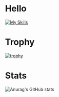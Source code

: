 # Hello
[![My Skills](https://skillicons.dev/icons?i=js,html,css,ts,cpp,ae,blender)](https://skillicons.dev)

# Trophy
[![trophy](https://github-profile-trophy.vercel.app/?username=ryo-ma)](https://github.com/ryo-ma/github-profile-trophy)

# Stats
![Anurag's GitHub stats](https://github-readme-stats.vercel.app/api?username=anuraghazra&show_icons=true&theme=transparent)
